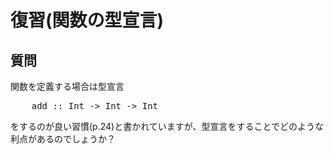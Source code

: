 復習(関数の型宣言)
==================

質問
----

関数を定義する場合は型宣言

<pre class="brush: hs">
    add :: Int -> Int -> Int
</pre>

をするのが良い習慣(p.24)と書かれていますが、型宣言をすることでどのような利点があるのでしょうか？